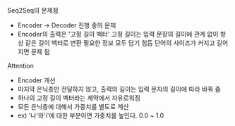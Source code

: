 Seq2Seq의 문제점
  - Encoder -> Decoder 진행 중의 문제
  - Encoder의 출력은 '고정 길이 벡터'
    고정 길이는 입력 문장의 길이에 관계 없이 항상 같은 길이 벡터로 변환
    필요한 정보 모두 담기 힘듬
    단어의 사이즈가 커지고 길어지면 문제 됨
    
    
    
    
    
Attention
  - Encoder 개선
  - 마지막 은닉층만 전달하지 않고, 출력의 길이는 입력 문자의 길이에 따라 바꿔 줌
  - 하나의 고정 길이 벡터라는 제약에서 자유로워짐
  - 모든 은닉층에 대해서 가중치를 별도로 계산
  - ex) '나'와'i'에 대한 부분이면 가중치를 높인다. 0.0 ~ 1.0
  
